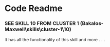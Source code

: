 # Code Readme

### SEE SKILL 10 FROM CLUSTER 1 (Bakalos-Maxwell\skills\cluster-1\10)
It has all the functionality of this skill and more . . .

